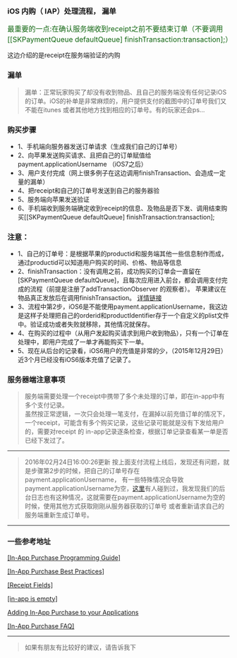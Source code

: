 


### iOS 内购（ IAP）处理流程， 漏单

<font size=3 color="#116611">最重要的一点:在确认服务端收到receipt之前不要结束订单（不要调用[[SKPaymentQueue defaultQueue] finishTransaction:transaction];）</font>

这边介绍的是receipt在服务端验证的内购

### 漏单

>漏单：正常玩家购买了却没有收到物品、且自己的服务端没有任何记录iOS的订单。iOS的补单是非常麻烦的，用户提供支付的截图中的订单号我们又不能在itunes 或者其他地方找到相应的订单号。有的玩家还会ps...

### 购买步骤


- 1、手机端向服务器发送订单请求（生成我们自己的订单号）
- 2、向苹果发送购买请求、且把自己的订单赋值给payment.applicationUsername （iOS7之后）
- 3、用户支付完成（网上很多例子在这边调用finishTransaction、会造成一定量的漏单）
- 4、把receipt和自己的订单号发送到自己的服务器验
- 5、服务端向苹果发送验证
- 6、手机端收到服务端确定收到receipt的信息、及物品是否下发、调用结束购买[[SKPaymentQueue defaultQueue] finishTransaction:transaction];


### 注意：

- 1、自己的订单号：是根据苹果的productid和服务端其他一些信息制作而成，通过productid可以知道用户购买的时间、价格、物品等信息
- 2、finishTransaction：没有调用之前，成功购买的订单会一直留在[SKPaymentQueue defaultQueue]，且每次应用进入前台，都会调用支付完成的流程（前提是注册了addTransactionObserver 的观察者）。
苹果建议在物品真正发放后在调用finishTransaction。
[详情链接](https://developer.apple.com/library/ios/documentation/NetworkingInternet/Conceptual/StoreKitGuide/Chapters/DeliverProduct.html#//apple_ref/doc/uid/TP40008267-CH5-SW10)
- 3、流程中第2步，iOS6是不能使用payment.applicationUsername，我这边是这样子处理把自己的orderid和productIdentifier存于一个自定义的plist文件中。验证成功或者失败就移除，其他情况就保存。
- 4、在购买的过程中（从用户发起购买请求到用户收到物品），只有一个订单在处理中，即用户完成了一单才再能购买下一单。
- 5、现在从后台的记录看，iOS6用户的充值是非常的少，（2015年12月29日）近3个月已经没有iOS6版本充值了记录了。

### 服务器端注意事项

> 服务端需要处理一个receipt中携带了多个未处理的订单，即在in-app中有多个支付记录。   
虽然按正常逻辑，一次只会处理一笔支付，在漏掉以前充值订单的情况下，一个receipt，可能含有多个购买记录，这些记录可能就是没有下发给用户的，需要对receipt 的 in-app记录逐条检查，根据订单记录查看某一单是否已经下发过了。

-----
> 2016年02月24日16:00:26更新
按上面支付流程上线后，发现还有问题，就是步骤第2步的时候，把自己的订单号存在payment.applicationUsername，
有一些特殊情况会导致payment.applicationUsername为空，[这里](https://forums.developer.apple.com/thread/14136)有人碰到过，我发现我们的后台日志也有这种情况，这就需要在payment.applicationUsername为空的时候，使用其他方式获取刚刚从服务器获取的订单号
或者重新请求自己的服务端重新生成订单号。

-----
### 一些参考地址

[[In-App Purchase Programming Guide]](https://developer.apple.com/library/ios/documentation/NetworkingInternet/Conceptual/StoreKitGuide/Chapters/Restoring.html#//apple_ref/doc/uid/TP40008267-CH8-SW2)

[\[In-App Purchase Best Practices\]](https://developer.apple.com/library/ios/technotes/tn2387/_index.html)


[\[Receipt Fields\]](https://developer.apple.com/library/ios/releasenotes/General/ValidateAppStoreReceipt/Chapters/ReceiptFields.html#//apple_ref/doc/uid/TP40010573-CH106-SW1)


[\[in-app is empty\]](https://forums.developer.apple.com/thread/8954)




[Adding In-App Purchase to your Applications](https://developer.apple.com/library/content/technotes/tn2259/_index.html)

[[In-App Purchase FAQ]](https://developer.apple.com/library/ios/technotes/tn2413/_index.html#//apple_ref/doc/uid/DTS40016228-CH1-TNTAG1)

-----
>如果有朋友有比较好的建议，请告诉我下





